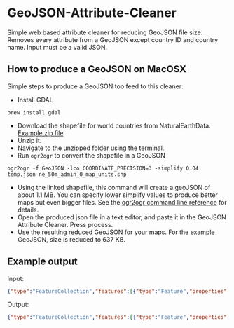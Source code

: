 GeoJSON-Attribute-Cleaner
=========================

Simple web based attribute cleaner for reducing GeoJSON file size. 
Removes every attribute from a GeoJSON except country ID and country name.
Input must be a valid JSON.

## How to produce a GeoJSON on MacOSX

Simple steps to produce a GeoJSON too feed to this cleaner:

- Install GDAL
```
brew install gdal
```

- Download the shapefile for world countries from NaturalEarthData. [Example zip file](http://www.naturalearthdata.com/http//www.naturalearthdata.com/download/50m/cultural/ne_50m_admin_0_map_units.zip)
- Unzip it.
- Navigate to the unzipped folder using the terminal.
- Run `ogr2ogr` to convert the shapefile in a GeoJSON
```
ogr2ogr -f GeoJSON -lco COORDINATE_PRECISION=3 -simplify 0.04 temp.json ne_50m_admin_0_map_units.shp
```
- Using the linked shapefile, this command will create a geoJSON of about 1.1 MB. You can specify lower simplify values to produce better maps but even bigger files. See the [ogr2ogr command line reference](http://www.gdal.org/ogr2ogr.html) for details.
- Open the produced json file in a text editor, and paste it in the GeoJSON Attribute Cleaner. Press process.
- Use the resulting reduced GeoJSON for your maps. For the example GeoJSON, size is reduced to 637 KB.

## Example output
Input:
```json
{"type":"FeatureCollection","features":[{"type":"Feature","properties":{"scalerank":1,"featurecla":"Admin-0mapunit","labelrank":5.0,"sovereignt":"Barbados","sov_a3":"BRB","adm0_dif":0.0,"level":2.0,"type":"Sovereigncountry","admin":"Barbados","adm0_a3":"BRB","geou_dif":0.0,"geounit":"Barbados","gu_a3":"BRB","su_dif":0.0,"subunit":"Barbados","su_a3":"BRB","brk_diff":0.0,"name":"Barbados","name_long":"Barbados","brk_a3":"BRB","brk_name":"Barbados","brk_group":null,"abbrev":"Barb.","postal":"BB","formal_en":"Barbados","formal_fr":null,"note_adm0":null,"note_brk":null,"name_sort":"Barbados","name_alt":null,"mapcolor7":4.0,"mapcolor8":1.0,"mapcolor9":5.0,"mapcolor13":3.0,"pop_est":284589.0,"gdp_md_est":5425.0,"pop_year":-99.0,"lastcensus":2010.0,"gdp_year":-99.0,"economy":"6.Developingregion","income_grp":"2.Highincome:nonOECD","wikipedia":-99.0,"fips_10":null,"iso_a2":"BB","iso_a3":"BRB","iso_n3":"052","un_a3":"052","wb_a2":"BB","wb_a3":"BRB","woe_id":-99.0,"adm0_a3_is":"BRB","adm0_a3_us":"BRB","adm0_a3_un":-99.0,"adm0_a3_wb":-99.0,"continent":"NorthAmerica","region_un":"Americas","subregion":"Caribbean","region_wb":"LatinAmerica&Caribbean","name_len":8.0,"long_len":8.0,"abbrev_len":5.0,"tiny":3.0,"homepart":1.0},"geometry":{"type":"Polygon","coordinates":[[[-59.493,13.082],[-59.611,13.102],[-59.647,13.303],[-59.592,13.318],[-59.428,13.153],[-59.493,13.082]]]}}]}
```

Output:
```json
{"type":"FeatureCollection","features":[{"type":"Feature","properties":{"name":"Barbados"},"geometry":{"type":"Polygon","coordinates":[[[-59.493,13.082],[-59.611,13.102],[-59.647,13.303],[-59.592,13.318],[-59.428,13.153],[-59.493,13.082]]]},"id":"BRB"}]}
```
